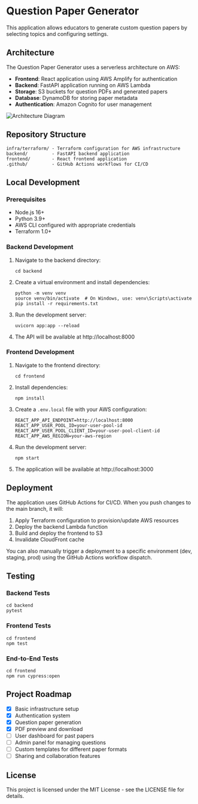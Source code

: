 # Question Paper Generator

This application allows educators to generate custom question papers by selecting topics and configuring settings.

## Architecture

The Question Paper Generator uses a serverless architecture on AWS:

- **Frontend**: React application using AWS Amplify for authentication
- **Backend**: FastAPI application running on AWS Lambda
- **Storage**: S3 buckets for question PDFs and generated papers
- **Database**: DynamoDB for storing paper metadata
- **Authentication**: Amazon Cognito for user management

![Architecture Diagram](docs/architecture.png)

## Repository Structure

```
infra/terraform/ - Terraform configuration for AWS infrastructure
backend/         - FastAPI backend application
frontend/        - React frontend application
.github/         - GitHub Actions workflows for CI/CD
```

## Local Development

### Prerequisites

- Node.js 16+
- Python 3.9+
- AWS CLI configured with appropriate credentials
- Terraform 1.0+

### Backend Development

1. Navigate to the backend directory:
   ```
   cd backend
   ```

2. Create a virtual environment and install dependencies:
   ```
   python -m venv venv
   source venv/bin/activate  # On Windows, use: venv\Scripts\activate
   pip install -r requirements.txt
   ```

3. Run the development server:
   ```
   uvicorn app:app --reload
   ```

4. The API will be available at http://localhost:8000

### Frontend Development

1. Navigate to the frontend directory:
   ```
   cd frontend
   ```

2. Install dependencies:
   ```
   npm install
   ```

3. Create a `.env.local` file with your AWS configuration:
   ```
   REACT_APP_API_ENDPOINT=http://localhost:8000
   REACT_APP_USER_POOL_ID=your-user-pool-id
   REACT_APP_USER_POOL_CLIENT_ID=your-user-pool-client-id
   REACT_APP_AWS_REGION=your-aws-region
   ```

4. Run the development server:
   ```
   npm start
   ```

5. The application will be available at http://localhost:3000

## Deployment

The application uses GitHub Actions for CI/CD. When you push changes to the main branch, it will:

1. Apply Terraform configuration to provision/update AWS resources
2. Deploy the backend Lambda function
3. Build and deploy the frontend to S3
4. Invalidate CloudFront cache

You can also manually trigger a deployment to a specific environment (dev, staging, prod) using the GitHub Actions workflow dispatch.

## Testing

### Backend Tests

```
cd backend
pytest
```

### Frontend Tests

```
cd frontend
npm test
```

### End-to-End Tests

```
cd frontend
npm run cypress:open
```

## Project Roadmap

- [x] Basic infrastructure setup
- [x] Authentication system
- [x] Question paper generation
- [x] PDF preview and download
- [ ] User dashboard for past papers
- [ ] Admin panel for managing questions
- [ ] Custom templates for different paper formats
- [ ] Sharing and collaboration features

## License

This project is licensed under the MIT License - see the LICENSE file for details.
